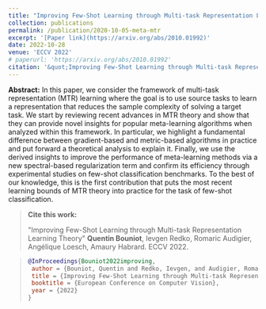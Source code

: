 ```yaml
---
title: "Improving Few-Shot Learning through Multi-task Representation Learning Theory"
collection: publications
permalink: /publication/2020-10-05-meta-mtr
excerpt: '[Paper link](https://arxiv.org/abs/2010.01992)'
date: 2022-10-28
venue: 'ECCV 2022'
# paperurl: 'https://arxiv.org/abs/2010.01992'
citation: '&quot;Improving Few-Shot Learning through Multi-task Representation Learning Theory&quot; Quentin Bouniot, Ievgen Redko, Romaric Audigier, Angélique Loesch, Amaury Habrard (2022). <i>ECCV 2022</i>'
---
```


**Abstract:** In this paper, we consider the framework of multi-task representation (MTR) learning where the goal is to use source tasks to learn a representation that reduces the sample complexity of solving a target task. We start by reviewing recent advances in MTR theory and show that they can provide novel insights for popular meta-learning algorithms when analyzed within this framework. In particular, we highlight a fundamental difference between gradient-based and metric-based algorithms in practice and put forward a theoretical analysis to explain it. Finally, we use the derived insights to improve the performance of meta-learning methods via a new spectral-based regularization term and confirm its efficiency through experimental studies on few-shot classification benchmarks. To the best of our knowledge, this is the first contribution that puts the most recent learning bounds of MTR theory into practice for the task of few-shot classification.

>**Cite this work:**
>
>"Improving Few-Shot Learning through Multi-task Representation Learning Theory" 
  **Quentin Bouniot**, Ievgen Redko, Romaric Audigier, Angélique Loesch, Amaury Habrard. ECCV 2022.

>```BibTex
>@InProceedings{Bouniot2022improving,
>  author = {Bouniot, Quentin and Redko, Ievgen, and Audigier, Romaric and Loesch, Angélique and Habrard, Amaury},
>  title = {Improving Few-Shot Learning through Multi-task Representation Learning Theory},
>  booktitle = {European Conference on Computer Vision},
>  year = {2022}
>}
>```